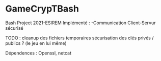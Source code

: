 # GameCrypTBash
Bash Project 2021-ESIREM
Implémenté : 
-Communication Client-Servur sécurisé

TODO :
cleanup des fichiers temporaires
sécurisation des clés privés / publics ?
(le jeu en lui même)

Dépendences : Openssl, netcat
